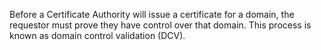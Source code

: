 ---
---

Before a Certificate Authority will issue a certificate for a domain, the requestor must prove they have control over that domain. This process is known as domain control validation (DCV).
